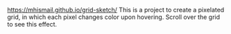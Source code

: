 https://mhismail.github.io/grid-sketch/
This is a project to create a pixelated grid, in which each pixel changes color upon hovering. Scroll over the grid to see this effect.


